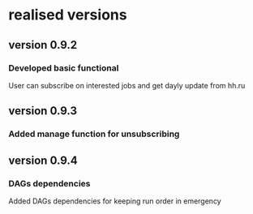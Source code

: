 # realised versions

## version 0.9.2

### Developed basic functional

User can subscribe on interested jobs and get dayly update from hh.ru

## version 0.9.3

### Added manage function for unsubscribing

## version 0.9.4

### DAGs dependencies

Added DAGs dependencies for keeping run order in emergency
